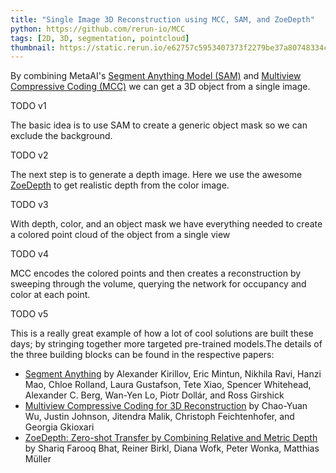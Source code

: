 ```yaml
---
title: "Single Image 3D Reconstruction using MCC, SAM, and ZoeDepth"
python: https://github.com/rerun-io/MCC
tags: [2D, 3D, segmentation, pointcloud]
thumbnail: https://static.rerun.io/e62757c5953407373f2279be37a80748334cb6d7_mcc_480w.png
---
```


By combining MetaAI's [Segment Anything Model (SAM)](https://github.com/facebookresearch/segment-anything) and [Multiview Compressive Coding (MCC)](https://github.com/facebookresearch/MCC) we can get a 3D object from a single image.

TODO v1

The basic idea is to use SAM to create a generic object mask so we can exclude the background.

TODO v2

The next step is to generate a depth image. Here we use the awesome [ZoeDepth](https://github.com/isl-org/ZoeDepth) to get realistic depth from the color image.

TODO v3

With depth, color, and an object mask we have everything needed to create a colored point cloud of the object from a single view

TODO v4

MCC encodes the colored points and then creates a reconstruction by sweeping through the volume, querying the network for occupancy and color at each point.

TODO v5

This is a really great example of how a lot of cool solutions are built these days; by stringing together more targeted pre-trained models.The details of the three building blocks can be found in the respective papers:
- [Segment Anything](https://arxiv.org/abs/2304.02643) by Alexander Kirillov, Eric Mintun, Nikhila Ravi, Hanzi Mao, Chloe Rolland, Laura Gustafson, Tete Xiao, Spencer Whitehead, Alexander C. Berg, Wan-Yen Lo, Piotr Dollár, and Ross Girshick
- [Multiview Compressive Coding for 3D Reconstruction](https://arxiv.org/abs/2301.08247) by Chao-Yuan Wu, Justin Johnson, Jitendra Malik, Christoph Feichtenhofer, and Georgia Gkioxari
- [ZoeDepth: Zero-shot Transfer by Combining Relative and Metric Depth](https://arxiv.org/abs/2302.12288) by Shariq Farooq Bhat, Reiner Birkl, Diana Wofk, Peter Wonka, Matthias Müller
